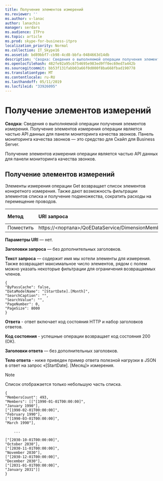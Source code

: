 ```yaml
---
title: Получение элементов измерений
ms.reviewer: ''
ms.author: v-lanac
author: lanachin
manager: serdars
ms.audience: ITPro
ms.topic: article
ms.prod: skype-for-business-itpro
localization_priority: Normal
ms.collection: IT_Skype16
ms.assetid: bd89bbf7-cb98-4cd8-bbfa-0484663d14db
description: 'Сводка: Сведения о выполняемой операции получения элементов измерения. Получение элементов измерения операции является частью API данных для панели мониторинга качества звонков. Панель мониторинга качества звонков — это средство для Скайп для Business Server.'
ms.openlocfilehash: 482fe92a95c6754695e983ed9ff0ec69ed7a442b
ms.sourcegitcommit: bb53f131fabb03a66f0d000f8ba668fbad190778
ms.translationtype: MT
ms.contentlocale: ru-RU
ms.lasthandoff: 05/11/2019
ms.locfileid: "33926095"
---
```

# <a name="get-dimension-members"></a>Получение элементов измерений
 
**Сводка:** Сведения о выполняемой операции получения элементов измерения. Получение элементов измерения операции является частью API данных для панели мониторинга качества звонков. Панель мониторинга качества звонков — это средство для Скайп для Business Server.
  
Получение элементов измерения операции является частью API данных для панели мониторинга качества звонков.
  
## <a name="get-dimension-members"></a>Получение элементов измерений

Элементы измерения операции Get возвращает список элементов конкретного измерения. Также дают возможность фильтрации элементов списка и получение подмножества, сократить расходы на перемещение проводов.
  

|**Метод**|**URI запроса**|**Версия HTTP**|
|:-----|:-----|:-----|
|Поместить  <br/> |https://\<портала\>/QoEDataService/DimensionMembers  <br/> |HTTP/1.1  <br/> |
   
 **Параметры URI** — нет.
  
 **Заголовки запроса** — без дополнительных заголовков.
  
 **Текст запроса** — содержит имя мы хотели элементы для измерения. Также возвращает максимальное число элементов, рядом с полем можно указать некоторые фильтрации для ограничения возвращаемых членов.
  
```
{
"ByPassCache": false,
"DataModelName": "[StartDate].[Month]",
"SearchCaption": "",
"SearchValue": "",
"PageNumber": 0,
"PageSize": 8000
}
```

 **Ответа** - ответ включает код состояния HTTP и набор заголовков ответов.
  
 **Код состояния** - успешные операции возвращает код состояния 200 (ОК).
  
 **Заголовки ответа** — без дополнительных заголовков.
  
 **Тело ответа** - ниже приведен пример ответа полезной нагрузки в JSON в ответ на запрос «[StartDate]. [Месяц]» измерения.
  
> [!NOTE]
> Список отображается только небольшую часть списка. 
  
```
{
"MembersCount": 493,
"Members": [["[1990-01-01T00:00:00]",
"January 1990"],
["[1990-02-01T00:00:00]",
"February 1990"],
["[1990-03-01T00:00:00]",
"March 1990"],
 
    ...
    
["[2030-10-01T00:00:00]",
"October 2030"],
["[2030-11-01T00:00:00]",
"November 2030"],
["[2030-12-01T00:00:00]",
"December 2030"],
["[2031-01-01T00:00:00]",
"January 2031"]]
}
```
